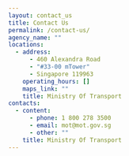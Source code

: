 ```yaml
---
layout: contact_us
title: Contact Us
permalink: /contact-us/
agency_name: ""
locations:
  - address:
      - 460 Alexandra Road
      - "#33-00 mTower"
      - Singapore 119963
    operating_hours: []
    maps_link: ""
    title: Ministry Of Transport
contacts:
  - content:
      - phone: 1 800 278 3500
      - email: mot@mot.gov.sg
      - other: ""
    title: Ministry Of Transport
---
```

